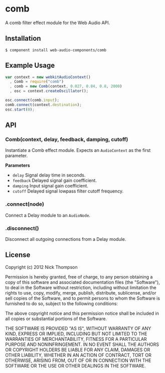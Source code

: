 
# comb

  A comb filter effect module for the Web Audio API.

## Installation

    $ component install web-audio-components/comb

## Example Usage

```javascript
var context = new webkitAudioContext()
  , Comb = require("comb")
  , comb = new Comb(context, 0.027, 0.84, 0.8, 2000)
  , osc = context.createOscillator();

osc.connect(comb.input);
comb.connect(context.destination);
osc.start(0);
```

## API

### Comb(context, delay, feedback, damping, cutoff)

Instantiate a Comb effect module. Expects an `AudioContext` as the first parameter.

**Parameters**

- `delay` Signal delay time in seconds.
- `feedback` Delayed signal gain coefficient.
- `damping` Input signal gain coefficient.
- `cutoff` Delayed signal lowpass filter cutoff frequency.

### .connect(node)

Connect a Delay module to an `AudioNode`.

### .disconnect()

Disconnect all outgoing connections from a Delay module.

## License

  Copyright (c) 2012 Nick Thompson

  Permission is hereby granted, free of charge, to any person
  obtaining a copy of this software and associated documentation
  files (the "Software"), to deal in the Software without
  restriction, including without limitation the rights to use,
  copy, modify, merge, publish, distribute, sublicense, and/or sell
  copies of the Software, and to permit persons to whom the
  Software is furnished to do so, subject to the following
  conditions:

  The above copyright notice and this permission notice shall be
  included in all copies or substantial portions of the Software.

  THE SOFTWARE IS PROVIDED "AS IS", WITHOUT WARRANTY OF ANY KIND,
  EXPRESS OR IMPLIED, INCLUDING BUT NOT LIMITED TO THE WARRANTIES
  OF MERCHANTABILITY, FITNESS FOR A PARTICULAR PURPOSE AND
  NONINFRINGEMENT. IN NO EVENT SHALL THE AUTHORS OR COPYRIGHT
  HOLDERS BE LIABLE FOR ANY CLAIM, DAMAGES OR OTHER LIABILITY,
  WHETHER IN AN ACTION OF CONTRACT, TORT OR OTHERWISE, ARISING
  FROM, OUT OF OR IN CONNECTION WITH THE SOFTWARE OR THE USE OR
  OTHER DEALINGS IN THE SOFTWARE.
